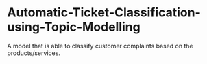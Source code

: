 # Automatic-Ticket-Classification-using-Topic-Modelling
A model that is able to classify customer complaints based on the products/services.
